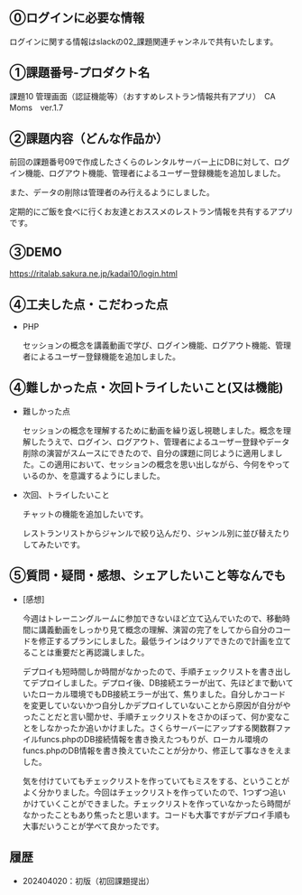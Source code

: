 ## ⓪ログインに必要な情報
ログインに関する情報はslackの02_課題関連チャンネルで共有いたします。


## ①課題番号-プロダクト名
課題10 管理画面（認証機能等）（おすすめレストラン情報共有アプリ）　CA Moms　ver.1.7

## ②課題内容（どんな作品か）
前回の課題番号09で作成したさくらのレンタルサーバー上にDBに対して、ログイン機能、ログアウト機能、管理者によるユーザー登録機能を追加しました。

また、データの削除は管理者のみ行えるようにしました。

定期的にご飯を食べに行くお友達とおススメのレストラン情報を共有するアプリです。

## ③DEMO
https://ritalab.sakura.ne.jp/kadai10/login.html

## ④工夫した点・こだわった点
- PHP

  セッションの概念を講義動画で学び、ログイン機能、ログアウト機能、管理者によるユーザー登録機能を追加しました。
 

## ④難しかった点・次回トライしたいこと(又は機能)
- 難しかった点

  セッションの概念を理解するために動画を繰り返し視聴しました。概念を理解したうえで、ログイン、ログアウト、管理者によるユーザー登録やデータ削除の演習がスムースにできたので、自分の課題に同じように適用しました。この適用において、セッションの概念を思い出しながら、今何をやっているのか、を意識するようにしました。


- 次回、トライしたいこと

  チャットの機能を追加したいです。

  レストランリストからジャンルで絞り込んだり、ジャンル別に並び替えたりしてみたいです。

 
## ⑤質問・疑問・感想、シェアしたいこと等なんでも
- [感想]

  今週はトレーニングルームに参加できないほど立て込んでいたので、移動時間に講義動画をしっかり見て概念の理解、演習の完了をしてから自分のコードを修正するプランにしました。最低ラインはクリアできたので計画を立てることは重要だと再認識しました。

  デプロイも短時間しか時間がなかったので、手順チェックリストを書き出してデプロイしました。デプロイ後、DB接続エラーが出て、先ほどまで動いていたローカル環境でもDB接続エラーが出て、焦りました。自分しかコードを変更していないかつ自分しかデプロイしていないことから原因が自分がやったことだと言い聞かせ、手順チェックリストをさかのぼって、何か変なことをしなかったか追いかけました。さくらサーバーにアップする関数群ファイルfuncs.phpのDB接続情報を書き換えたつもりが、ローカル環境のfuncs.phpのDB情報を書き換えていたことが分かり、修正して事なきをえました。
  
  気を付けていてもチェックリストを作っていてもミスをする、ということがよく分かりました。今回はチェックリストを作っていたので、1つずつ追いかけていくことができました。チェックリストを作っていなかったら時間がなかったこともあり焦ったと思います。コードも大事ですがデプロイ手順も大事だいうことが学べて良かったです。
   
  
## 履歴
- 202404020：初版（初回課題提出）
